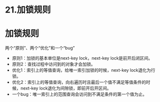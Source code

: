 # 21.加锁规则


# 加锁规则

两个“原则”、两个“优化”和一个“bug”

* 原则1：加锁的基本单位是next-key lock，next-key lock是前开后闭区间。
* 原则2：查找过程中访问到的对象才会加锁。
* 优化1：索引上的等值查询，给唯一索引加锁的时候，next-key lock退化为行锁。
* 优化2：索引上的等值查询，向右遍历时且最后一个值不满足等值条件的时候，next-key lock退化为间隙锁，即前开后开区间。
* 一个bug：唯一索引上的范围查询会访问到不满足条件的第一个值为止。


